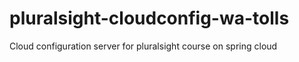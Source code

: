# pluralsight-cloudconfig-wa-tolls
Cloud configuration server for pluralsight course on spring cloud
